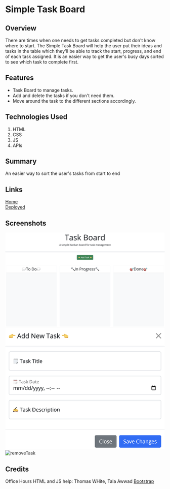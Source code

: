 # Simple Task Board

## Overview
There are times when one needs to get tasks completed but don't know where to start.
The Simple Task Board will help the user put their ideas and tasks in the table which
they'll be able to track the start, progress, and end of each task assigned.
It is an easier way to get the user's busy days sorted to see which task to complete first.

## Features
* Task Board to manage tasks.
* Add and delete the tasks if you don't need them.
* Move around the task to the different sections accordingly.
## Technologies Used
1. HTML
2. CSS
3. JS
4. APIs

## Summary
An easier way to sort the user's tasks from start to end

## Links
[Home](https://github.com/san1718/mc05-Simple_Task_Board)
<br />
[Deployed](https://san1718.github.io/mc05-Simple_Task_Board/)

## Screenshots
<img width="1000" alt="Homepage" src="https://github.com/san1718/mc05-Simple_Task_Board/blob/main/assets/images/Home.png">
<img width="1000" alt="addTask" src="https://github.com/san1718/mc05-Simple_Task_Board/blob/main/assets/images/NewTask.png">
<img width="1000" alt="removeTask" src="">

## Credits
Office Hours
HTML and JS help: Thomas WHite, Tala Awwad
[Bootstrap](https://getbootstrap.com/)
